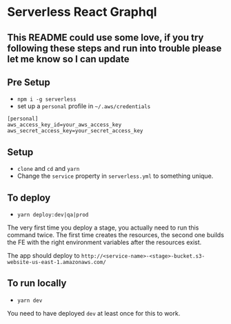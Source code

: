 # Serverless React Graphql

## This README could use some love, if you try following these steps and run into trouble please let me know so I can update

## Pre Setup

- `npm i -g serverless`
- set up a `personal` profile in `~/.aws/credentials`

```
[personal]
aws_access_key_id=your_aws_access_key
aws_secret_access_key=your_secret_access_key
```

## Setup

- `clone` and `cd` and `yarn`
- Change the `service` property in `serverless.yml` to something unique.

## To deploy

- `yarn deploy:dev|qa|prod`

The very first time you deploy a stage, you actually need to run this command twice. The first time creates the resources, the second one builds the FE with the right environment variables after the resources exist.

The app should deploy to `http://<service-name>-<stage>-bucket.s3-website-us-east-1.amazonaws.com/`

## To run locally

- `yarn dev`

You need to have deployed `dev` at least once for this to work.
